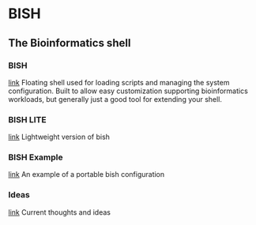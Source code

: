 # BISH
## The Bioinformatics shell

### BISH
[link](bish)
Floating shell used for loading scripts and managing the system configuration.
Built to allow easy customization supporting bioinformatics workloads,
but generally just a good tool for extending your shell.

### BISH LITE
[link](bish_lite)
Lightweight version of bish

### BISH Example
[link](bish_example)
An example of a portable bish configuration

### Ideas
[link](ideas)
Current thoughts and ideas

